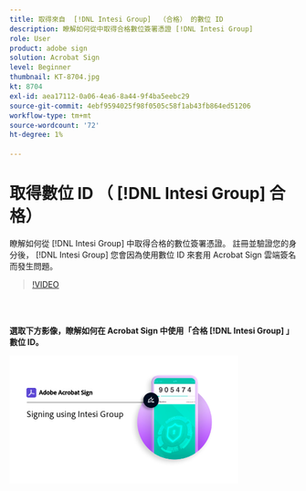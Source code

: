 ```yaml
---
title: 取得來自  [!DNL Intesi Group]  （合格） 的數位 ID
description: 瞭解如何從中取得合格數位簽署憑證 [!DNL Intesi Group]
role: User
product: adobe sign
solution: Acrobat Sign
level: Beginner
thumbnail: KT-8704.jpg
kt: 8704
exl-id: aea17112-0a06-4ea6-8a44-9f4ba5eebc29
source-git-commit: 4ebf9594025f98f0505c58f1ab43fb864ed51206
workflow-type: tm+mt
source-wordcount: '72'
ht-degree: 1%

---
```


# 取得數位 ID （ [!DNL Intesi Group] 合格）

瞭解如何從 [!DNL Intesi Group] 中取得合格的數位簽署憑證。 註冊並驗證您的身分後， [!DNL Intesi Group] 您會因為使用數位 ID 來套用 Acrobat Sign 雲端簽名而發生問題。

>[!VIDEO](https://video.tv.adobe.com/v/337064?quality=12&learn=on&hidetitle=true)

<br> 

**選取下方影像，瞭解如何在 Acrobat Sign 中使用「合格 [!DNL Intesi Group] 」數位 ID。**

[![macOS Sierra 中](assets/IntesiSign_400.png)](intesi-sign.md)
